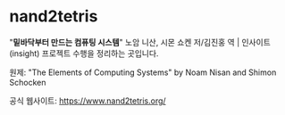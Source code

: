 # nand2tetris

"**밑바닥부터 만드는 컴퓨팅 시스템**" 노암 니산, 시몬 쇼켄 저/김진홍 역 | 인사이트(insight) 프로젝트 수행을 정리하는 곳입니다.

원제: "The Elements of Computing Systems" by Noam Nisan and Shimon Schocken

공식 웹사이트: https://www.nand2tetris.org/
